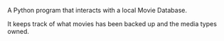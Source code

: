 A Python program that interacts with a local Movie Database.

It keeps track of what movies has been backed up and the media types owned.
